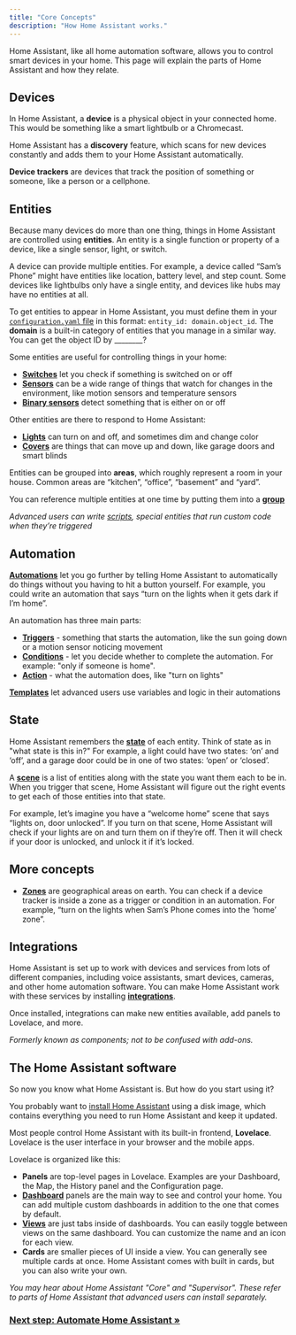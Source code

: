 ```yaml
---
title: "Core Concepts"
description: "How Home Assistant works."
---
```


Home Assistant, like all home automation software, allows you to control smart devices in your home. This page will explain the parts of Home Assistant and how they relate.

## Devices

In Home Assistant, a **device** is a physical object in your connected home. This would be something like a smart lightbulb or a Chromecast.

Home Assistant has a **discovery** feature, which scans for new devices constantly and adds them to your Home Assistant automatically.

**Device trackers** are devices that track the position of something or someone, like a person or a cellphone.

## Entities

Because many devices do more than one thing, things in Home Assistant are controlled using **entities**. An entity is a single function or property of a device, like a single sensor, light, or switch.

A device can provide multiple entities. For example, a device called “Sam’s Phone” might have entities like location, battery level, and step count. Some devices like lightbulbs only have a single entity, and devices like hubs may have no entities at all.

To get entities to appear in Home Assistant, you must define them in your [`configuration.yaml` file](/docs/configuration) in this format: `entity_id: domain.object_id`. The **domain** is a built-in category of entities that you manage in a similar way. You can get the object ID by ________?

Some entities are useful for controlling things in your home:

- **[Switches](/integrations/switch)** let you check if something is switched on or off
- **[Sensors](/integrations/sensor)** can be a wide range of things that watch for changes in the environment, like motion sensors and temperature sensors
- **[Binary sensors](/integrations/device_tracker)** detect something that is either on or off

Other entities are there to respond to Home Assistant:

- **[Lights](/integrations/light)** can turn on and off, and sometimes dim and change color
- **[Covers](/integrations/cover)** are things that can move up and down, like garage doors and smart blinds

Entities can be grouped into **areas**, which roughly represent a room in your house. Common areas are “kitchen”, “office”, “basement” and “yard”.

You can reference multiple entities at one time by putting them into a **[group](/integrations/group)**

_Advanced users can write [scripts](/docs/scripts), special entities that run custom code when they’re triggered_

## Automation

**[Automations](/docs/automation)** let you go further by telling Home Assistant to automatically do things without you having to hit a button yourself. For example, you could write an automation that says “turn on the lights when it gets dark if I’m home”.

An automation has three main parts:

- **[Triggers](/docs/automation/trigger)** - something that starts the automation, like the sun going down or a motion sensor noticing movement
- **[Conditions](/docs/automation/condition)** - let you decide whether to complete the automation. For example: "only if someone is home".
- **[Action](/docs/automation/action)** - what the automation does, like "turn on lights"

**[Templates](/docs/automation/templating)** let advanced users use variables and logic in their automations

## State

Home Assistant remembers the **[state](/docs/configuration/state_object)** of each entity. Think of state as in "what state is this in?" For example, a light could have two states: ‘on’ and ‘off’, and a garage door could be in one of two states: ‘open’ or ‘closed’.

A **[scene](/docs/scene)** is a list of entities along with the state you want them each to be in. When you trigger that scene, Home Assistant will figure out the right events to get each of those entities into that state.

For example, let’s imagine you have a “welcome home” scene that says “lights on, door unlocked”. If you turn on that scene, Home Assistant will check if your lights are on and turn them on if they’re off. Then it will check if your door is unlocked, and unlock it if it’s locked.

## More concepts

- **[Zones](/integrations/zone)** are geographical areas on earth. You can check if a device tracker is inside a zone as a trigger or condition in an automation. For example, “turn on the lights when Sam’s Phone comes into the ‘home’ zone”.

## Integrations

Home Assistant is set up to work with devices and services from lots of different companies, including voice assistants, smart devices, cameras, and other home automation software. You can make Home Assistant work with these services by installing **[integrations](/integrations)**.

Once installed, integrations can make new entities available, add panels to Lovelace, and more.

_Formerly known as components; not to be confused with add-ons._

## The Home Assistant software

So now you know what Home Assistant is. But how do you start using it?

You probably want to [install Home Assistant](/getting-started/) using a disk image, which contains everything you need to run Home Assistant and keep it updated.

Most people control Home Assistant with its built-in frontend, **Lovelace**. Lovelace is the user interface in your browser and the mobile apps.

Lovelace is organized like this:

- **Panels** are top-level pages in Lovelace. Examples are your Dashboard, the Map, the History panel and the Configuration page.
- **[Dashboard](/lovelace/dashboards-and-views)** panels are the main way to see and control your home. You can add multiple custom dashboards in addition to the one that comes by default.
- **[Views](/lovelace/dashboards-and-views)** are just tabs inside of dashboards. You can easily toggle between views on the same dashboard. You can customize the name and an icon for each view.
- **Cards** are smaller pieces of UI inside a view. You can generally see multiple cards at once. Home Assistant comes with built in cards, but you can also write your own.

_You may hear about Home Assistant "Core" and "Supervisor". These refer to parts of Home Assistant that advanced users can install separately._

### [Next step: Automate Home Assistant &raquo;](/getting-started/automation/)
